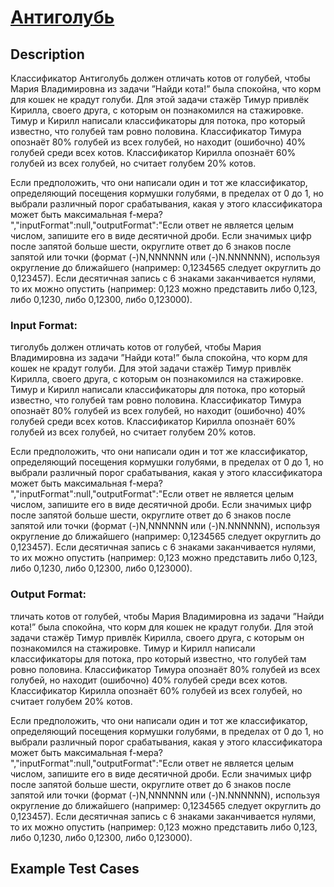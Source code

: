 # [Антиголубь](link)

## Description

Классификатор Антиголубь должен отличать котов от голубей, чтобы Мария Владимировна из задачи ”Найди кота!” была спокойна, что корм для кошек не крадут голуби. 
Для этой задачи стажёр Тимур привлёк Кирилла, своего друга, с которым он познакомился на стажировке.
Тимур и Кирилл написали классификаторы для потока, про который известно, что голубей там ровно половина.
Классификатор Тимура опознаёт 80\% голубей из всех голубей, 
но находит (ошибочно) 40\% голубей среди всех котов. 
Классификатор Кирилла опознаёт 60\% голубей из всех голубей, 
но считает голубем 20\% котов. 

Если предположить, что они написали один и тот же классификатор, 
определяющий посещения кормушки голубями, в пределах от 0 до 1, 
но выбрали различный порог срабатывания, какая у этого классификатора может быть максимальная f-мера?
","inputFormat":null,"outputFormat":"Если ответ не является целым числом, запишите его в виде десятичной дроби. 
Если значимых цифр после запятой больше шести, округлите ответ до 6 знаков после запятой или точки (формат (-)N,NNNNNN или (-)N.NNNNNN), 
используя округление до ближайшего (например: 0,1234565 следует округлить до 0,123457). Если десятичная запись с 6 знаками заканчивается
нулями, то их можно опустить (например: 0,123 можно представить либо 0,123, либо 0,1230, либо 0,12300, либо 0,123000).
### Input Format:

тиголубь должен отличать котов от голубей, чтобы Мария Владимировна из задачи ”Найди кота!” была спокойна, что корм для кошек не крадут голуби. 
Для этой задачи стажёр Тимур привлёк Кирилла, своего друга, с которым он познакомился на стажировке.
Тимур и Кирилл написали классификаторы для потока, про который известно, что голубей там ровно половина.
Классификатор Тимура опознаёт 80\% голубей из всех голубей, 
но находит (ошибочно) 40\% голубей среди всех котов. 
Классификатор Кирилла опознаёт 60\% голубей из всех голубей, 
но считает голубем 20\% котов. 

Если предположить, что они написали один и тот же классификатор, 
определяющий посещения кормушки голубями, в пределах от 0 до 1, 
но выбрали различный порог срабатывания, какая у этого классификатора может быть максимальная f-мера?
","inputFormat":null,"outputFormat":"Если ответ не является целым числом, запишите его в виде десятичной дроби. 
Если значимых цифр после запятой больше шести, округлите ответ до 6 знаков после запятой или точки (формат (-)N,NNNNNN или (-)N.NNNNNN), 
используя округление до ближайшего (например: 0,1234565 следует округлить до 0,123457). Если десятичная запись с 6 знаками заканчивается
нулями, то их можно опустить (например: 0,123 можно представить либо 0,123, либо 0,1230, либо 0,12300, либо 0,123000).

### Output Format:

тличать котов от голубей, чтобы Мария Владимировна из задачи ”Найди кота!” была спокойна, что корм для кошек не крадут голуби. 
Для этой задачи стажёр Тимур привлёк Кирилла, своего друга, с которым он познакомился на стажировке.
Тимур и Кирилл написали классификаторы для потока, про который известно, что голубей там ровно половина.
Классификатор Тимура опознаёт 80\% голубей из всех голубей, 
но находит (ошибочно) 40\% голубей среди всех котов. 
Классификатор Кирилла опознаёт 60\% голубей из всех голубей, 
но считает голубем 20\% котов. 

Если предположить, что они написали один и тот же классификатор, 
определяющий посещения кормушки голубями, в пределах от 0 до 1, 
но выбрали различный порог срабатывания, какая у этого классификатора может быть максимальная f-мера?
","inputFormat":null,"outputFormat":"Если ответ не является целым числом, запишите его в виде десятичной дроби. 
Если значимых цифр после запятой больше шести, округлите ответ до 6 знаков после запятой или точки (формат (-)N,NNNNNN или (-)N.NNNNNN), 
используя округление до ближайшего (например: 0,1234565 следует округлить до 0,123457). Если десятичная запись с 6 знаками заканчивается
нулями, то их можно опустить (например: 0,123 можно представить либо 0,123, либо 0,1230, либо 0,12300, либо 0,123000).



## Example Test Cases

